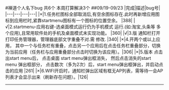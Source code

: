 #禅道个人名下bug 共6个 本周打算解决3个
##09/19-09/23
|完成|描述|bug号|
|---|---|---|---|
|×|1.任务栏图标全部取消后,有空余图标存在.此时再新增应用图标到应用栏时,紧靠startmenu图标有一个图标的位置空余。 |388|
|√|2.startmenu-应用右键-选桌面模式运行仍为手机模式 运行.(如:淘宝,头条等 多个应用),且常用软件处的手机及桌面模式未实现功能。 |360|
|√|3.版 通知栏打开打印任务管理器，管理器底部文字重叠不对.需 修改. |340|
|×|4.开两个或以上应用， 其中一个与任务栏有重叠，点击另一个应用后在点击任务栏重叠部分，切换为当前应用（任务栏与应用重叠部分点击时切换为该应用）。|306|
|×|5.版本 点击出start menu后， 点击桌面 start menu弹出框消失， 然后点击消失的start menu 弹出框部分， 点击数次（多为2次）后，start menu弹出框弹出，并启动点击的应用 |261|
|×|6.WIFI开启时，通知栏弹出区域有框无AP列表，需等待一会AP列表才会显示出来（刷新存在问题）。|126|
***


